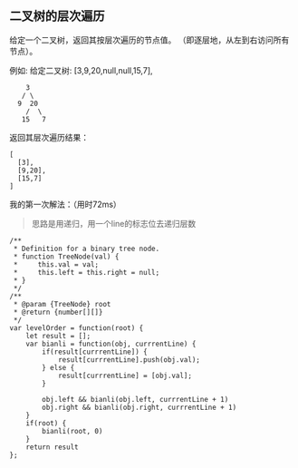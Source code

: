 ## 二叉树的层次遍历



给定一个二叉树，返回其按层次遍历的节点值。 （即逐层地，从左到右访问所有节点）。

例如:
给定二叉树: [3,9,20,null,null,15,7],

```
    3
   / \
  9  20
    /  \
   15   7
```

返回其层次遍历结果：

```
[
  [3],
  [9,20],
  [15,7]
]
```

我的第一次解法：（用时72ms）

> 思路是用递归，用一个line的标志位去递归层数

```
/**
 * Definition for a binary tree node.
 * function TreeNode(val) {
 *     this.val = val;
 *     this.left = this.right = null;
 * }
 */
/**
 * @param {TreeNode} root
 * @return {number[][]}
 */
var levelOrder = function(root) {
    let result = [];
    var bianli = function(obj, currrentLine) {
        if(result[currrentLine]) {
            result[currrentLine].push(obj.val);
        } else {
            result[currrentLine] = [obj.val];
        }
        
        obj.left && bianli(obj.left, currrentLine + 1)
        obj.right && bianli(obj.right, currrentLine + 1)
    }
    if(root) {
        bianli(root, 0)
    }
    return result
};
```